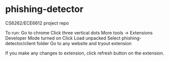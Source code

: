 # phishing-detector

CS6262/ECE6612 project repo

To run:
Go to chrome
Click three vertical dots
More tools -> Extensions
Developer Mode turned on
Click Load unpacked
Select phishing-detector/client folder
Go to any website and tryout extension

If you make any changes to extension, click refresh button on the extension.

